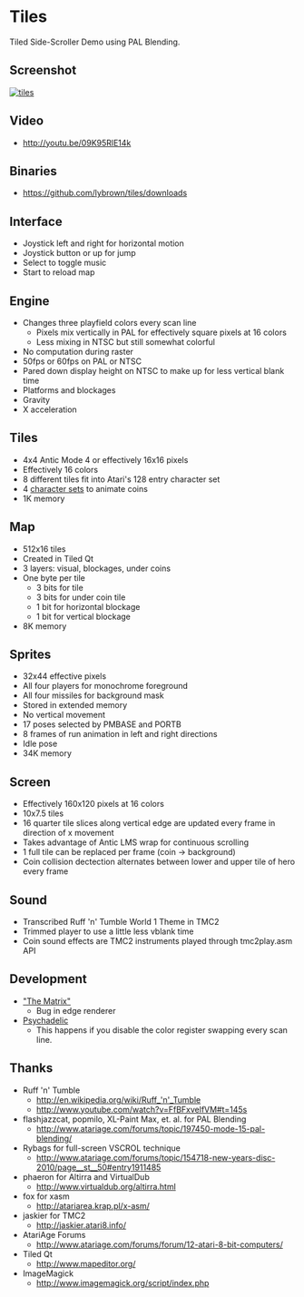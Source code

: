Tiles
=====

Tiled Side-Scroller Demo using PAL Blending.

Screenshot
----------

[![tiles](https://github.com/lybrown/tiles/raw/master/screenshots/tiles-2012-11-11.png)](https://github.com/lybrown/tiles/blob/master/screenshots/tiles-2012-11-11.png)

Video
-----

* http://youtu.be/09K95RlE14k

Binaries
--------

* https://github.com/lybrown/tiles/downloads

Interface
---------

* Joystick left and right for horizontal motion
* Joystick button or up for jump
* Select to toggle music
* Start to reload map

Engine
------

* Changes three playfield colors every scan line
  * Pixels mix vertically in PAL for effectively square pixels at 16 colors
  * Less mixing in NTSC but still somewhat colorful
* No computation during raster
* 50fps or 60fps on PAL or NTSC
* Pared down display height on NTSC to make up for less vertical blank time
* Platforms and blockages
* Gravity
* X acceleration

Tiles
-----

* 4x4 Antic Mode 4 or effectively 16x16 pixels
* Effectively 16 colors
* 8 different tiles fit into Atari's 128 entry character set
* 4 [character sets](https://github.com/lybrown/tiles/raw/master/tileset.png) to animate coins
* 1K memory

Map
---

* 512x16 tiles
* Created in Tiled Qt
* 3 layers: visual, blockages, under coins
* One byte per tile
  * 3 bits for tile
  * 3 bits for under coin tile
  * 1 bit for horizontal blockage
  * 1 bit for vertical blockage
* 8K memory

Sprites
-------

* 32x44 effective pixels
* All four players for monochrome foreground
* All four missiles for background mask
* Stored in extended memory
* No vertical movement
* 17 poses selected by PMBASE and PORTB
* 8 frames of run animation in left and right directions
* Idle pose
* 34K memory

Screen
------

* Effectively 160x120 pixels at 16 colors
* 10x7.5 tiles
* 16 quarter tile slices along vertical edge are updated every frame in direction of x movement
* Takes advantage of Antic LMS wrap for continuous scrolling
* 1 full tile can be replaced per frame (coin -> background)
* Coin collision dectection alternates between lower and upper tile of hero every frame

Sound
-----

* Transcribed Ruff 'n' Tumble World 1 Theme in TMC2
* Trimmed player to use a little less vblank time
* Coin sound effects are TMC2 instruments played through tmc2play.asm API

Development
-----------

* ["The Matrix"](https://github.com/lybrown/tiles/blob/master/screenshots/screenshot-matrix-2012-11-03.png)
  * Bug in edge renderer
* [Psychadelic](https://github.com/lybrown/tiles/blob/master/screenshots/psychadelic-2-2012-11-09.png)
  * This happens if you disable the color register swapping every scan line.

Thanks
------

* Ruff 'n' Tumble
  * http://en.wikipedia.org/wiki/Ruff_'n'_Tumble
  * http://www.youtube.com/watch?v=FfBFxvelfVM#t=145s
* flashjazzcat, popmilo, XL-Paint Max, et. al. for PAL Blending
  * http://www.atariage.com/forums/topic/197450-mode-15-pal-blending/
* Rybags for full-screen VSCROL technique
  * http://www.atariage.com/forums/topic/154718-new-years-disc-2010/page__st__50#entry1911485
* phaeron for Altirra and VirtualDub
  * http://www.virtualdub.org/altirra.html
* fox for xasm
  * http://atariarea.krap.pl/x-asm/
* jaskier for TMC2
  * http://jaskier.atari8.info/
* AtariAge Forums
  * http://www.atariage.com/forums/forum/12-atari-8-bit-computers/
* Tiled Qt
  * http://www.mapeditor.org/
* ImageMagick
  * http://www.imagemagick.org/script/index.php
